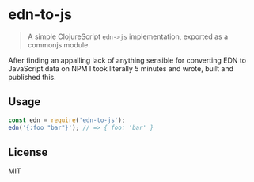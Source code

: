 # edn-to-js

> A simple ClojureScript `edn->js` implementation, exported as a commonjs module.

After finding an appalling lack of anything sensible for converting EDN to JavaScript data on NPM I took literally 5 minutes and wrote, built and published this.

## Usage

```js
const edn = require('edn-to-js');
edn('{:foo "bar"}'); // => { foo: 'bar' }
```

## License

MIT
